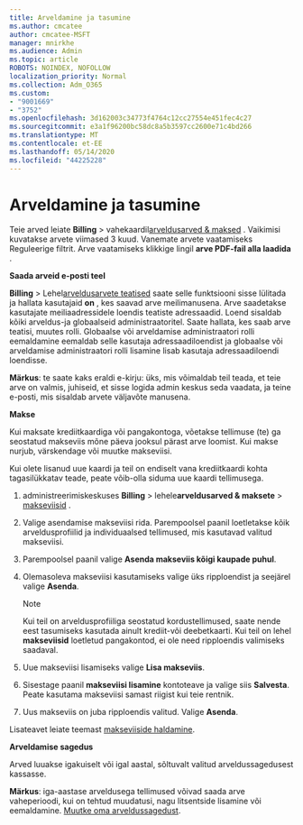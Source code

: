 ```yaml
---
title: Arveldamine ja tasumine
ms.author: cmcatee
author: cmcatee-MSFT
manager: mnirkhe
ms.audience: Admin
ms.topic: article
ROBOTS: NOINDEX, NOFOLLOW
localization_priority: Normal
ms.collection: Adm_O365
ms.custom:
- "9001669"
- "3752"
ms.openlocfilehash: 3d162003c34773f4764c12cc27554e451fec4c27
ms.sourcegitcommit: e3a1f96200bc58dc8a5b3597cc2600e71c4bd266
ms.translationtype: MT
ms.contentlocale: et-EE
ms.lasthandoff: 05/14/2020
ms.locfileid: "44225228"
---
```

# <a name="billing-and-payment"></a>Arveldamine ja tasumine

Teie arved leiate **Billing**  >  vahekaardil[arveldusarved & maksed](https://go.microsoft.com/fwlink/p/?linkid=848039) .  Vaikimisi kuvatakse arvete viimased 3 kuud.  Vanemate arvete vaatamiseks Reguleerige filtrit.  Arve vaatamiseks klikkige lingil **arve PDF-fail alla laadida** .

**Saada arveid e-posti teel**

**Billing**  >  Lehel[arveldusarvete teatised](https://go.microsoft.com/fwlink/p/?linkid=853212) saate selle funktsiooni sisse lülitada ja hallata kasutajaid **on** , kes saavad arve meilimanusena. Arve saadetakse kasutajate meiliaadressidele loendis teatiste adressaadid. Loend sisaldab kõiki arveldus-ja globaalseid administraatoritel.  Saate hallata, kes saab arve teatisi, muutes rolli.  Globaalse või arveldamise administraatori rolli eemaldamine eemaldab selle kasutaja adressaadiloendist ja globaalse või arveldamise administraatori rolli lisamine lisab kasutaja adressaadiloendi loendisse.

**Märkus**: te saate kaks eraldi e-kirju: üks, mis võimaldab teil teada, et teie arve on valmis, juhiseid, et sisse logida admin keskus seda vaadata, ja teine e-posti, mis sisaldab arvete väljavõte manusena.

**Makse**

Kui maksate krediitkaardiga või pangakontoga, võetakse tellimuse (te) ga seostatud makseviis mõne päeva jooksul pärast arve loomist. Kui makse nurjub, värskendage või muutke makseviisi.

Kui olete lisanud uue kaardi ja teil on endiselt vana krediitkaardi kohta tagasilükkatav teade, peate võib-olla siduma uue kaardi tellimusega.

1. administreerimiskeskuses **Billing**  >  lehele**arveldusarved & maksete**  >  [makseviisid](https://go.microsoft.com/fwlink/p/?linkid=2018806) .

2. Valige asendamise makseviisi rida. Parempoolsel paanil loetletakse kõik arveldusprofiilid ja individuaalsed tellimused, mis kasutavad valitud makseviisi.

3. Parempoolsel paanil valige **Asenda makseviis kõigi kaupade puhul**.

4. Olemasoleva makseviisi kasutamiseks valige üks ripploendist ja seejärel valige **Asenda**.

    > [!NOTE]
    > Kui teil on arveldusprofiiliga seostatud kordustellimused, saate nende eest tasumiseks kasutada ainult krediit-või deebetkaarti. Kui teil on lehel **makseviisid** loetletud pangakontod, ei ole need ripploendis valimiseks saadaval.

5. Uue makseviisi lisamiseks valige **Lisa makseviis**.

6. Sisestage paanil **makseviisi lisamine** kontoteave ja valige siis **Salvesta**. Peate kasutama makseviisi samast riigist kui teie rentnik.

7. Uus makseviis on juba ripploendis valitud. Valige **Asenda**.

Lisateavet leiate teemast [makseviiside haldamine](https://docs.microsoft.com/microsoft-365/commerce/billing-and-payments/manage-payment-methods).

**Arveldamise sagedus**

Arved luuakse igakuiselt või igal aastal, sõltuvalt valitud arveldussagedusest kassasse.  

**Märkus**: iga-aastase arveldusega tellimused võivad saada arve vaheperioodi, kui on tehtud muudatusi, nagu litsentside lisamine või eemaldamine. [Muutke oma arveldussagedust](https://docs.microsoft.com/microsoft-365/commerce/billing-and-payments/change-payment-frequency).
